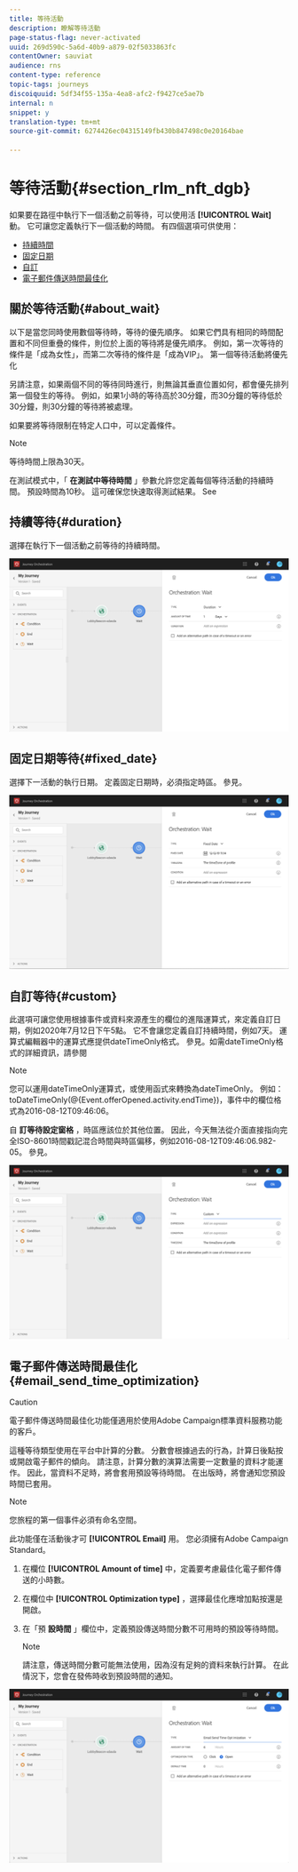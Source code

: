 ```yaml
---
title: 等待活動
description: 瞭解等待活動
page-status-flag: never-activated
uuid: 269d590c-5a6d-40b9-a879-02f5033863fc
contentOwner: sauviat
audience: rns
content-type: reference
topic-tags: journeys
discoiquuid: 5df34f55-135a-4ea8-afc2-f9427ce5ae7b
internal: n
snippet: y
translation-type: tm+mt
source-git-commit: 6274426ec04315149fb430b847498c0e20164bae

---
```



# 等待活動{#section_rlm_nft_dgb}

如果要在路徑中執行下一個活動之前等待，可以使用活 **[!UICONTROL Wait]** 動。 它可讓您定義執行下一個活動的時間。 有四個選項可供使用：

* [持續時間](#duration)
* [固定日期](#fixed_date)
* [自訂](#custom)
* [電子郵件傳送時間最佳化](#email_send_time_optimization)

## 關於等待活動{#about_wait}

以下是當您同時使用數個等待時，等待的優先順序。 如果它們具有相同的時間配置和不同但重疊的條件，則位於上面的等待將是優先順序。 例如，第一次等待的條件是「成為女性」，而第二次等待的條件是「成為VIP」。 第一個等待活動將優先化

另請注意，如果兩個不同的等待同時進行，則無論其垂直位置如何，都會優先排列第一個發生的等待。 例如，如果1小時的等待高於30分鐘，而30分鐘的等待低於30分鐘，則30分鐘的等待將被處理。

如果要將等待限制在特定人口中，可以定義條件。

>[!NOTE]
>
>等待時間上限為30天。
>
>在測試模式中，「 **在測試中等待時間** 」參數允許您定義每個等待活動的持續時間。 預設時間為10秒。 這可確保您快速取得測試結果。 See [](../building-journeys/testing-the-journey.md)

## 持續等待{#duration}

選擇在執行下一個活動之前等待的持續時間。

![](../assets/journey55.png)

## 固定日期等待{#fixed_date}

選擇下一活動的執行日期。 定義固定日期時，必須指定時區。 參見[](../building-journeys/timezone-management.md)。

![](../assets/journey56.png)

## 自訂等待{#custom}

此選項可讓您使用根據事件或資料來源產生的欄位的進階運算式，來定義自訂日期，例如2020年7月12日下午5點。 它不會讓您定義自訂持續時間，例如7天。 運算式編輯器中的運算式應提供dateTimeOnly格式。 參見[](../expression/expressionadvanced.md)。如需dateTimeOnly格式的詳細資訊，請參閱 [](../expression/data-types.md)

>[!NOTE]
>
>您可以運用dateTimeOnly運算式，或使用函式來轉換為dateTimeOnly。 例如：toDateTimeOnly(@{Event.offerOpened.activity.endTime})，事件中的欄位格式為2016-08-12T09:46:06。
>
>自 **訂等待設定窗格** ，時區應該位於其他位置。 因此，今天無法從介面直接指向完全ISO-8601時間戳記混合時間與時區偏移，例如2016-08-12T09:46:06.982-05。 參見[](../building-journeys/timezone-management.md)。

![](../assets/journey57.png)

## 電子郵件傳送時間最佳化{#email_send_time_optimization}

>[!CAUTION]
>
>電子郵件傳送時間最佳化功能僅適用於使用Adobe Campaign標準資料服務功能的客戶。

這種等待類型使用在平台中計算的分數。 分數會根據過去的行為，計算日後點按或開啟電子郵件的傾向。 請注意，計算分數的演算法需要一定數量的資料才能運作。 因此，當資料不足時，將會套用預設等待時間。 在出版時，將會通知您預設時間已套用。

>[!NOTE]
>
>您旅程的第一個事件必須有命名空間。
>
>此功能僅在活動後才可 **[!UICONTROL Email]** 用。 您必須擁有Adobe Campaign Standard。

1. 在欄位 **[!UICONTROL Amount of time]** 中，定義要考慮最佳化電子郵件傳送的小時數。
1. 在欄位中 **[!UICONTROL Optimization type]** ，選擇最佳化應增加點按還是開啟。
1. 在「預 **設時間** 」欄位中，定義預設傳送時間分數不可用時的預設等待時間。

   >[!NOTE]
   >
   >請注意，傳送時間分數可能無法使用，因為沒有足夠的資料來執行計算。 在此情況下，您會在發佈時收到預設時間的通知。

![](../assets/journey57bis.png)
